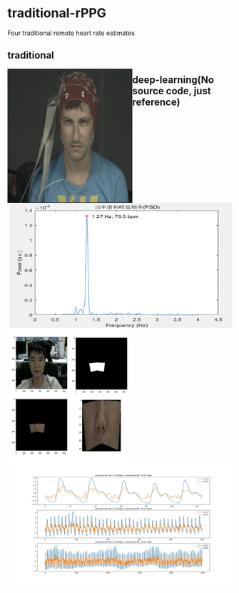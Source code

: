 # traditional-rPPG
Four traditional remote heart rate estimates

## traditional
<img src=".\pic\1111.png" width="280" height="300" alt="video" align="left"><img src=".\pic\HR.png" width="500" height="280" alt="predict" align="right">

## deep-learning(No source code, just reference)

<img src=".\pic\ROI.png" width="280" height="300" alt="video" align="left"><img src=".\pic\0003_3.jpg" width="500" height="280" alt="predict" align="right">
